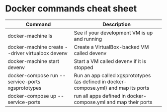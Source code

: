 # Docker commands cheat sheet

Command | Description
--- | ---
docker-machine ls | See if your development VM is up and running
docker-machine create --driver virtualbox devenv | Create a VirtualBox-backed VM called devenv
docker-machine start devenv | Start a VM called devenv if it is stopped
docker-compose run --service-ports xgsprototypes | Run an app called xgsprototypes (as defined in docker-compose.yml) and map its ports
docker-compose up --service-ports | run all apps defined in docker-compose.yml and map their ports
